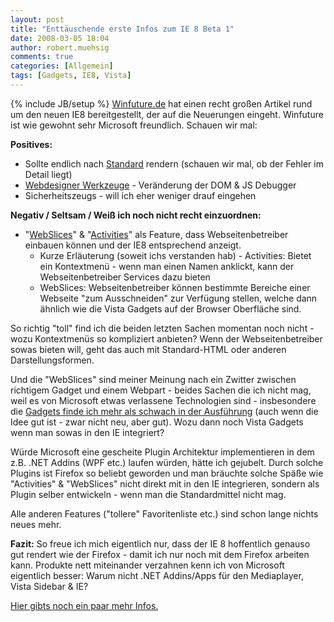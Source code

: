 ```yaml
---
layout: post
title: "Enttäuschende erste Infos zum IE 8 Beta 1"
date: 2008-03-05 18:04
author: robert.muehsig
comments: true
categories: [Allgemein]
tags: [Gadgets, IE8, Vista]
---
```

{% include JB/setup %}
<a href="http://www.winfuture.de/magazin/Internet-Explorer-8-Beta-1---Die-Neuerungen-im-berblick-37927-1.html">Winfuture.de</a> hat einen recht großen Artikel rund um den neuen IE8 bereitgestellt, der auf die Neuerungen eingeht. Winfuture ist wie gewohnt sehr Microsoft freundlich. Schauen wir mal:

<strong>Positives:</strong>
<ul>
	<li>Sollte endlich nach <a href="http://www.microsoft.com/windows/products/winfamily/ie/ie8/readiness/DevelopersNew.htm#css">Standard</a> rendern (schauen wir mal, ob der Fehler im Detail liegt)</li>
	<li><a href="http://www.microsoft.com/windows/products/winfamily/ie/ie8/readiness/DevelopersNew.htm#tools">Webdesigner Werkzeuge</a> - Veränderung der DOM &amp; JS Debugger</li>
	<li>Sicherheitszeugs - will ich eher weniger drauf eingehen</li>
</ul>
<strong>Negativ / Seltsam / Weiß ich noch nicht recht einzuordnen:</strong>
<ul>
	<li>"<a href="http://www.microsoft.com/windows/products/winfamily/ie/ie8/readiness/DevelopersNew.htm#webslices">WebSlices</a>" &amp; "<a href="http://www.microsoft.com/windows/products/winfamily/ie/ie8/readiness/DevelopersNew.htm#activities">Activities</a>" als Feature, dass Webseitenbetreiber einbauen können und der IE8 entsprechend anzeigt.
<ul>
	<li>Kurze Erläuterung (soweit ichs verstanden hab) - Activities: Bietet ein Kontextmenü - wenn man einen Namen anklickt, kann der Webseitenbetreiber Services dazu bieten</li>
	<li>WebSlices: Webseitenbetreiber können bestimmte Bereiche einer Webseite "zum Ausschneiden" zur Verfügung stellen, welche dann ähnlich wie die Vista Gadgets auf der Browser Oberfläche sind.</li>
</ul>
</li>
</ul>
So richtig "toll" find ich die beiden letzten Sachen momentan noch nicht - wozu Kontextmenüs so kompliziert anbieten? Wenn der Webseitenbetreiber sowas bieten will, geht das auch mit Standard-HTML oder anderen Darstellungsformen.

Und die "WebSlices" sind meiner Meinung nach ein Zwitter zwischen richtigem Gadget und einem Webpart - beides Sachen die ich nicht mag, weil es von Microsoft etwas verlassene Technologien sind - insbesondere die <a href="http://code-inside.de/blog/2007/12/10/windows-vista-gadgets-und-einige-sicherheitsbedenken/">Gadgets finde ich mehr als schwach in der Ausführung</a> (auch wenn die Idee gut ist - zwar nicht neu, aber gut). Wozu dann noch Vista Gadgets wenn man sowas in den IE integriert?

Würde Microsoft eine gescheite Plugin Architektur implementieren in dem z.B. .NET Addins (WPF etc.) laufen würden, hätte ich gejubelt. Durch solche Plugins ist Firefox so beliebt geworden und man bräuchte solche Späße wie "Activities" &amp; "WebSlices" nicht direkt mit in den IE integrieren, sondern als Plugin selber entwickeln - wenn man die Standardmittel nicht mag.

Alle anderen Features ("tollere" Favoritenliste etc.) sind schon lange nichts neues mehr.

<strong>Fazit:</strong> So freue ich mich eigentlich nur, dass der IE 8 hoffentlich genauso gut rendert wie der Firefox - damit ich nur noch mit dem Firefox arbeiten kann. Produkte nett miteinander verzahnen kenn ich von Microsoft eigentlich besser: Warum nicht .NET Addins/Apps für den Mediaplayer, Vista Sidebar &amp; IE?

<a href="http://www.microsoft.com/windows/products/winfamily/ie/ie8/readiness/default.htm">Hier gibts noch ein paar mehr Infos.</a>
